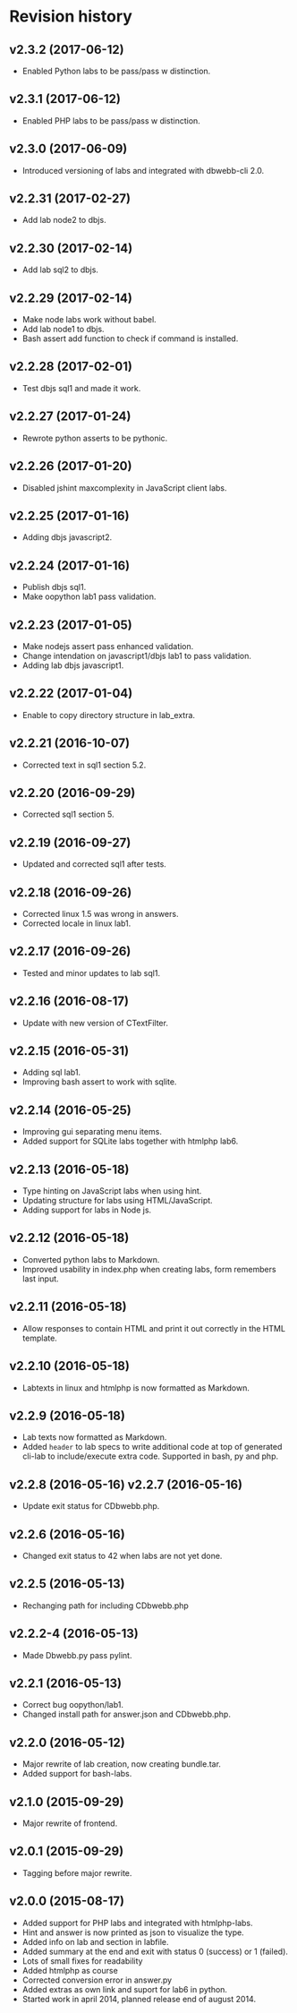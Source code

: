 Revision history
===================


v2.3.2 (2017-06-12)
-------------------

* Enabled Python labs to be pass/pass w distinction.


v2.3.1 (2017-06-12)
-------------------

* Enabled PHP labs to be pass/pass w distinction.


v2.3.0 (2017-06-09)
-------------------

* Introduced versioning of labs and integrated with dbwebb-cli 2.0.


v2.2.31 (2017-02-27)
-------------------

* Add lab node2 to dbjs.


v2.2.30 (2017-02-14)
-------------------

* Add lab sql2 to dbjs.


v2.2.29 (2017-02-14)
-------------------

* Make node labs work without babel.
* Add lab node1 to dbjs.
* Bash assert add function to check if command is installed.


v2.2.28 (2017-02-01)
-------------------

* Test dbjs sql1 and made it work.


v2.2.27 (2017-01-24)
-------------------

* Rewrote python asserts to be pythonic.


v2.2.26 (2017-01-20)
-------------------

* Disabled jshint maxcomplexity in JavaScript client labs.


v2.2.25 (2017-01-16)
-------------------

* Adding dbjs javascript2.


v2.2.24 (2017-01-16)
-------------------

* Publish dbjs sql1.
* Make oopython lab1 pass validation.


v2.2.23 (2017-01-05)
-------------------

* Make nodejs assert pass enhanced validation.
* Change intendation on javascript1/dbjs lab1 to pass validation.
* Adding lab dbjs javascript1.


v2.2.22 (2017-01-04)
-------------------

* Enable to copy directory structure in lab_extra.


v2.2.21 (2016-10-07)
-------------------

* Corrected text in sql1 section 5.2.


v2.2.20 (2016-09-29)
-------------------

* Corrected sql1 section 5.


v2.2.19 (2016-09-27)
-------------------

* Updated and corrected sql1 after tests.


v2.2.18 (2016-09-26)
-------------------

* Corrected linux 1.5 was wrong in answers.
* Corrected locale in linux lab1.


v2.2.17 (2016-09-26)
-------------------
* Tested and minor updates to lab sql1.



v2.2.16 (2016-08-17)
-------------------

* Update with new version of CTextFilter.


v2.2.15 (2016-05-31)
-------------------

* Adding sql lab1.
* Improving bash assert to work with sqlite.


v2.2.14 (2016-05-25)
-------------------

* Improving gui separating menu items.
* Added support for SQLite labs together with htmlphp lab6.


v2.2.13 (2016-05-18)
-------------------

* Type hinting on JavaScript labs when using hint.
* Updating structure for labs using HTML/JavaScript.
* Adding support for labs in Node js.


v2.2.12 (2016-05-18)
-------------------

* Converted python labs to Markdown.
* Improved usability in index.php when creating labs, form remembers last input.


v2.2.11 (2016-05-18)
-------------------

* Allow responses to contain HTML and print it out correctly in the HTML template.


v2.2.10 (2016-05-18)
-------------------

* Labtexts in linux and htmlphp is now formatted as Markdown.


v2.2.9 (2016-05-18)
-------------------

* Lab texts now formatted as Markdown.
* Added `header` to lab specs to write additional code at top of generated cli-lab to include/execute extra code. Supported in bash, py and php.


v2.2.8 (2016-05-16)
v2.2.7 (2016-05-16)
-------------------

* Update exit status for CDbwebb.php.


v2.2.6 (2016-05-16)
-------------------

* Changed exit status to 42 when labs are not yet done.


v2.2.5 (2016-05-13)
-------------------

* Rechanging path for including CDbwebb.php


v2.2.2-4 (2016-05-13)
-------------------

* Made Dbwebb.py pass pylint.


v2.2.1 (2016-05-13)
-------------------

* Correct bug oopython/lab1.
* Changed install path for answer.json and CDbwebb.php.


v2.2.0 (2016-05-12)
-------------------

* Major rewrite of lab creation, now creating bundle.tar.
* Added support for bash-labs.


v2.1.0 (2015-09-29)
-------------------

* Major rewrite of frontend.


v2.0.1 (2015-09-29)
-------------------

* Tagging before major rewrite.


v2.0.0 (2015-08-17)
-------------------

* Added support for PHP labs and integrated with htmlphp-labs.
* Hint and answer is now printed as json to visualize the type.
* Added info on lab and section in labfile.
* Added summary at the end and exit with status 0 (success) or 1 (failed).
* Lots of small fixes for readability
* Added htmlphp as course
* Corrected conversion error in answer.py
* Added extras as own link  and suport for lab6 in python.
* Started work in april 2014, planned release end of august 2014.
